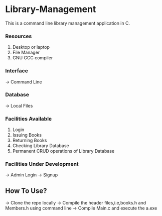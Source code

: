 # Library-Management
This is a command line library management application in C.
### Resources
1. Desktop or laptop
2. File Manager
3. GNU GCC compiler
### Interface
-> Command Line
### Database
-> Local Files
### Facilities Available
1. Login
2. Issuing Books
3. Returning Books
4. Checking Library Database
5. Permanent CRUD operations of Library Database
### Facilities Under Development
-> Admin Login
-> Signup
## How To Use?
-> Clone the repo locally
-> Compile the header files,i.e,books.h and Members.h using command line
-> Compile Main.c and execute the a.exe
